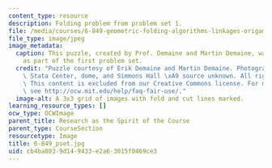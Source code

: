 ```yaml
---
content_type: resource
description: Folding problem from problem set 1.
file: /media/courses/6-849-geometric-folding-algorithms-linkages-origami-polyhedra-fall-2012/cb4ba8039d149433e2a63015f0469ce3_6-849_pset.JPG
file_type: image/jpeg
image_metadata:
  caption: This puzzle, created by Prof. Demaine and Martin Demaine, was assigned
    as part of the first problem set.
  credit: "Puzzle courtesy of Erik Demaine and Martin Demaine. Photographs of MIT\
    \ Stata Center, dome, and Simmons Hall \xA9 source unknown. All rights reserved.\
    \ This content is excluded from our Creative Commons license. For more information,\
    \ see http://ocw.mit.edu/help/faq-fair-use/."
  image-alt: A 3x3 grid of images with fold and cut lines marked.
learning_resource_types: []
ocw_type: OCWImage
parent_title: Research as the Spirit of the Course
parent_type: CourseSection
resourcetype: Image
title: 6-849_pset.jpg
uid: cb4ba803-9d14-9433-e2a6-3015f0469ce3
---
```

